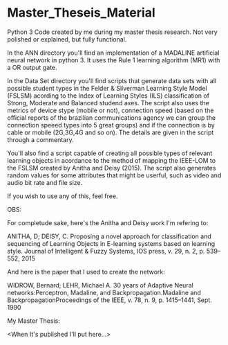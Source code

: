 # Master_Theseis_Material
Python 3 Code created by me during my master thesis research. Not very polished or explained, but fully functional.


In the ANN directory you'll find an implementation of a MADALINE artificial neural network in python 3. It uses the Rule 1 learning algorithm (MR1) with a OR output gate.


In the Data Set directory you'll find scripts that generate data sets with all possible student types in the Felder & Silverman Learning Style Model (FSLSM) acording to the Index of Learning Styles (ILS) classification of Strong, Moderate and Balanced studend axes. The script also uses the metrics of device stype (mobile or not), connection speed (based on the official reports of the brazilian communications agency we can group the connection speeed types into 5 great groups) and if the connection is by cable or mobile (2G,3G,4G and so on). The details are given in the script through a commentary.


You'll also find a script capable of creating all possible types of relevant learning objects in acordance to the method of mapping the IEEE-LOM to the FSLSM created by Anitha and Deisy (2015). The script also generates random values for some attributes that might be userful, such as video and audio bit rate and file size.


If you wish to use any of this, feel free.

OBS:

For completude sake, here's the Anitha and Deisy work I'm refering to:

ANITHA, D; DEISY, C. Proposing a novel approach for classification and sequencing of Learning Objects in E-learning systems based on learning style. Journal of Intelligent & Fuzzy Systems, IOS press, v. 29, n. 2, p. 539–552, 2015

And here is the paper that I used to create the network:

WIDROW, Bernard; LEHR, Michael A. 30 years of Adaptive Neural networks:Perceptron, Madaline, and Backpropagation.Madaline and BackpropagationProceedings of the IEEE, v. 78, n. 9, p. 1415–1441, Sept. 1990

My Master Thesis:

<When It's published I'll put here...>
